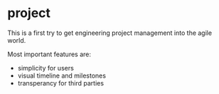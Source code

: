# project

This is a first try to get engineering project management into the agile world.

Most important features are:
- simplicity for users
- visual timeline and milestones
- transperancy for third parties
